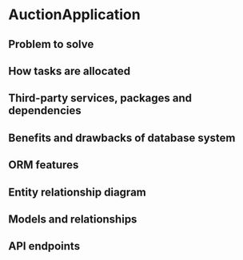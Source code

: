 # AuctionApplication

## Problem to solve

## How tasks are allocated

## Third-party services, packages and dependencies

## Benefits and drawbacks of database system

## ORM features

## Entity relationship diagram

## Models and relationships

## API endpoints